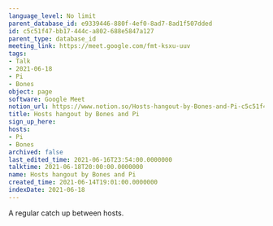 ```yaml
---
language_level: No limit
parent_database_id: e9339446-880f-4ef0-8ad7-8ad1f507dded
id: c5c51f47-bb17-444c-a802-688e5847a127
parent_type: database_id
meeting_link: https://meet.google.com/fmt-ksxu-uuv
tags:
- Talk
- 2021-06-18
- Pi
- Bones
object: page
software: Google Meet
notion_url: https://www.notion.so/Hosts-hangout-by-Bones-and-Pi-c5c51f47bb17444ca802688e5847a127
title: Hosts hangout by Bones and Pi
sign_up_here: 
hosts:
- Pi
- Bones
archived: false
last_edited_time: 2021-06-16T23:54:00.0000000
talktime: 2021-06-18T20:00:00.0000000
name: Hosts hangout by Bones and Pi
created_time: 2021-06-14T19:01:00.0000000
indexDate: 2021-06-18
---
```


A regular catch up between hosts.


